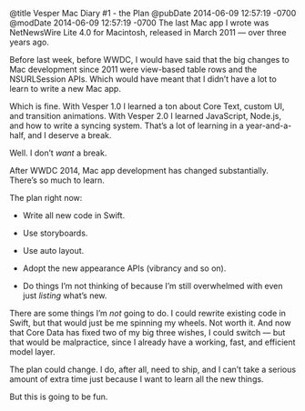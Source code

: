 @title Vesper Mac Diary #1 - the Plan
@pubDate 2014-06-09 12:57:19 -0700
@modDate 2014-06-09 12:57:19 -0700
The last Mac app I wrote was NetNewsWire Lite 4.0 for Macintosh, released in March 2011 — over three years ago.

Before last week, before WWDC, I would have said that the big changes to Mac development since 2011 were view-based table rows and the NSURLSession APIs. Which would have meant that I didn’t have a lot to learn to write a new Mac app.

Which is fine. With Vesper 1.0 I learned a ton about Core Text, custom UI, and transition animations. With Vesper 2.0 I learned JavaScript, Node.js, and how to write a syncing system. That’s a lot of learning in a year-and-a-half, and I deserve a break.

Well. I don’t <em>want</em> a break.

After WWDC 2014, Mac app development has changed substantially. There’s so much to learn.

The plan right now:

* Write all new code in Swift.

* Use storyboards.

* Use auto layout.

* Adopt the new appearance APIs (vibrancy and so on).

* Do things I’m not thinking of because I’m still overwhelmed with even just *listing* what’s new.

There are some things I’m *not* going to do. I could rewrite existing code in Swift, but that would just be me spinning my wheels. Not worth it. And now that Core Data has fixed two of my big three wishes, I could switch — but that would be malpractice, since I already have a working, fast, and efficient model layer.

The plan could change. I do, after all, need to ship, and I can’t take a serious amount of extra time just because I want to learn all the new things.

But this is going to be fun.
